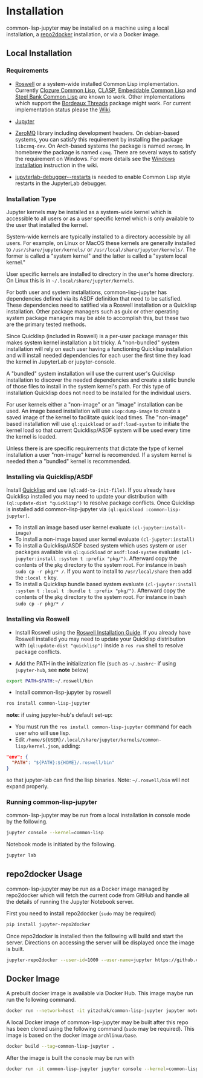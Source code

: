 # Installation

common-lisp-jupyter may be installed on a machine using a local installation, a
[repo2docker][] installation, or via a Docker image.

## Local Installation

### Requirements

- [Roswell][] or a system-wide installed Common Lisp implementation. Currently
  [Clozure Common Lisp][CCL], [CLASP][], [Embeddable Common Lisp][ECL] and
  [Steel Bank Common Lisp][SBCL] are known to work. Other implementations which
  support the [Bordeaux Threads][] package might work. For current
  implementation status please the [Wiki][implementation-status].

- [Jupyter][]

- [ZeroMQ][] library including development headers. On debian-based systems, you
  can satisfy this requirement by installing the package `libczmq-dev`. On
  Arch-based systems the package is named `zeromq`. In homebrew the package is
  named `czmq`. There are several ways to satisfy the requirement on Windows.
  For more details see the [Windows Installation][] instruction in the wiki.
  
- [jupyterlab-debugger--restarts][] is needed to enable Common Lisp style 
  restarts in the JupyterLab debugger.

### Installation Type

Jupyter kernels may be installed as a system-wide kernel which is accessible
to all users or as a user specific kernel which is only available to the user
that installed the kernel.

System-wide kernels are typically installed to a directory accessible by all 
users. For example, on Linux or MacOS these kernels are generally installed to
`/usr/share/jupyter/kernels/` or `/usr/local/share/jupyter/kernels/`. The former
is called a "system kernel" and the latter is called a "system local kernel."

User specific kernels are installed to directory in the user's home directory. 
On Linux this is in `~/.local/share/jupyter/kernels`.

For both user and system installations, common-lisp-jupyter has dependencies
defined via its ASDF definition that need to be satisfied. These dependencies
need to satified via a Roswell installation or a Quicklisp installation. Other
package managers such as guix or other operating system package managers may be 
able to accomplish this, but these two are the primary tested methods.

Since Quicklisp (included in Roswell) is a per-user package manager this makes
system kernel installation a bit tricky. A "non-bundled" system installation
will rely on each user having a functioning Quicklisp installation and will
install needed dependencies for each user the first time they load the kernel
in JupyterLab or jupyter-console.

A "bundled" system installation will use the current user's Quicklisp
installation to discover the needed dependencies and create a static bundle
of those files to install in the system kernel's path. For this type of 
installation Quicklisp does not need to be installed for the individual users.

For user kernels either a "non-image" or an "image" installation can be used.
An image based installation will use `uiop:dump-image` to create a saved image
of the kernel to facilitate quick load times. The "non-image" based installation
will use `ql:quickload` or `asdf:load-system` to initiate the kernel load so
that current Quicklisp/ASDF system will be used every time the kernel is loaded.

Unless there is are specific requirements that dictate the type of kernel
installation a user "non-image" kernel is recomended. If a system kernel is
needed then a "bundled" kernel is recommended.

### Installing via Quicklisp/ASDF

Install [Quicklisp][] and use `(ql:add-to-init-file)`. If you already have
Quicklisp installed you may need to update your distribution with 
`(ql:update-dist "quicklisp")` to resolve package conflicts. Once Quicklisp
is installed add common-lisp-jupyter via `(ql:quickload :common-lisp-jupyter)`.

- To install an image based user kernel evaluate `(cl-jupyter:install-image)`
- To install a non-image based user kernel evaluate `(cl-jupyter:install)`
- To install a Quicklisp/ASDF based system which uses system or user packages
  available via `ql:quickload` or `asdf:load-system` evaluate
  `(cl-jupyter:install :system t :prefix "pkg/")`. Afterward 
  copy the contents of the `pkg` directory to the system root. For instance in 
  bash `sudo cp -r pkg/* /`. If you want to install to `/usr/local/share` then
  add the `:local t` key.
- To install a Quicklisp bundle based system evaluate
  `(cl-jupyter:install :system t :local t :bundle t :prefix "pkg/")`. Afterward 
  copy the contents of the `pkg` directory to the system root. For instance in 
  bash `sudo cp -r pkg/* /`

### Installing via Roswell

- Install Roswell using the [Roswell Installation Guide][]. If you already have
  Roswell installed you may need to update your Quicklisp distribution with
  `(ql:update-dist "quicklisp")` inside a `ros run` shell to resolve package
  conflicts.

- Add the PATH in the initialization file (such as `~/.bashrc`- if using `jupyter-hub`, see **note** below)
```sh
export PATH=$PATH:~/.roswell/bin
```

- Install common-lisp-jupyter by roswell
```sh
ros install common-lisp-jupyter
```

**note:** if using jupyter-hub's default set-up:  
* You must run the `ros install common-lisp-jupyter` command for each user who will use lisp.
* Edit `/home/${USER}/.local/share/jupyter/kernels/common-lisp/kernel.json`, adding:

```json
"env": {
  "PATH": "${PATH}:${HOME}/.roswell/bin"
}
```

so that jupyter-lab can find the lisp binaries. Note: `~/.roswell/bin` will not expand properly.

### Running common-lisp-jupyter

common-lisp-jupyter may be run from a local installation in console mode by the
following.

```sh
jupyter console --kernel=common-lisp
```

Notebook mode is initiated by the following.

```sh
jupyter lab
```

## repo2docker Usage

common-lisp-jupyter may be run as a Docker image managed by repo2docker which
will fetch the current code from GitHub and handle all the details of running
the Jupyter Notebook server.

First you need to install repo2docker (`sudo` may be required)

```sh
pip install jupyter-repo2docker
```

Once repo2docker is installed then the following will build and start the
server. Directions on accessing the server will be displayed once the image is
built.

```sh
jupyter-repo2docker --user-id=1000 --user-name=jupyter https://github.com/yitzchak/common-lisp-jupyter
```

## Docker Image

A prebuilt docker image is available via Docker Hub. This image maybe run run
the following command.

```sh
docker run --network=host -it yitzchak/common-lisp-jupyter jupyter notebook --ip=127.0.0.1
```

A local Docker image of common-lisp-jupyter may be built after this repo has
been cloned using the following command (`sudo` may be required). This image is
based on the docker image `archlinux/base`.

```sh
docker build --tag=common-lisp-jupyter .
```

After the image is built the console may be run with

```sh
docker run -it common-lisp-jupyter jupyter console --kernel=common-lisp
```

<!--refs-->

[about.ipynb]: http://nbviewer.jupyter.org/github/yitzchak/common-lisp-jupyter/blob/master/examples/about.ipynb
[Bordeaux Threads]: https://common-lisp.net/project/bordeaux-threads/
[CCL]: https://ccl.clozure.com/
[CLASP]: https://github.com/clasp-developers/clasp
[ci]: https://github.com/yitzchak/common-lisp-jupyter/actions/
[ci-badge]: https://github.com/yitzchak/common-lisp-jupyter/workflows/ci/badge.svg
[cl-jupyter]: https://github.com/fredokun/cl-jupyter/
[cl-jupyter.lisp]: https://github.com/yitzchak/common-lisp-jupyter/blob/master/src/cl-kernel.lisp
[cytoscape-clj]: https://github.com/yitzchak/cytoscape-clj
[ECL]: https://common-lisp.net/project/ecl/
[jsown]: http://quickdocs.org/jsown/
[julia.ipynb]: http://nbviewer.jupyter.org/github/yitzchak/common-lisp-jupyter/blob/master/examples/julia.ipynb
[Jupyter]: https://jupyter.org/
[kekule-clj]: https://github.com/yitzchak/kekule-clj
[Maxima-Jupyter]: https://github.com/robert-dodier/maxima-jupyter/
[mybinder-badge]: https://mybinder.org/badge_logo.svg
[mybinder]: https://mybinder.org/v2/gh/yitzchak/common-lisp-jupyter/master?urlpath=lab
[nbviewer]: http://nbviewer.jupyter.org
[ngl-clj]: https://github.com/yitzchak/ngl-clj
[Quicklisp]: https://www.quicklisp.org/
[repo2docker]: https://repo2docker.readthedocs.io/en/latest/
[Roswell]: https://github.com/roswell/roswell
[Roswell Installation Guide]: https://github.com/roswell/roswell/wiki/Installation
[SBCL]: http://www.sbcl.org/
[sheet-clj]: https://github.com/yitzchak/sheet-clj
[uiop:dump-image]: https://common-lisp.net/project/asdf/uiop.html#index-dump_002dimage
[widgets.ipynb]: http://nbviewer.jupyter.org/github/yitzchak/common-lisp-jupyter/blob/master/examples/widgets.ipynb
[Windows Installation]: https://github.com/yitzchak/common-lisp-jupyter/wiki/Windows-Installation
[ZeroMQ]: http://zeromq.org/
[implementation-status]: https://github.com/yitzchak/common-lisp-jupyter/wiki/Implementation-Status
[jupyterlab-debugger--restarts]: https://github.com/yitzchak/jupyterlab-debugger-restarts
